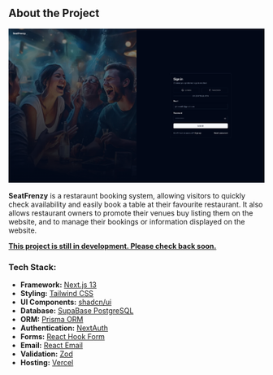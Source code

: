 ## About the Project

![public/images/screenshot](./public/images/screenshots/screenshot1.png)

**SeatFrenzy** is a restaraunt booking system, allowing visitors to quickly check availability and easily book a table at their favourite restaurant. It also allows restaurant owners to promote their venues buy listing them on the website, and to manage their bookings or information displayed on the website.

**<u>This project is still in development. Please check back soon.</u>**

### Tech Stack:

- **Framework:** [Next.js 13](https://nextjs.org)
- **Styling:** [Tailwind CSS](https://tailwindcss.com)
- **UI Components:** [shadcn/ui](https://ui.shadcn.com)
- **Database:** [SupaBase PostgreSQL](https://supabase.com/)
- **ORM:** [Prisma ORM](https://prisma.io)
- **Authentication:** [NextAuth](https://next-auth.js.org/)
- **Forms:** [React Hook Form](https://react-hook-form.com)
- **Email:** [React Email](https://react.email)
- **Validation:** [Zod](https://zod.dev/)
- **Hosting:** [Vercel](https://vercel.com)
